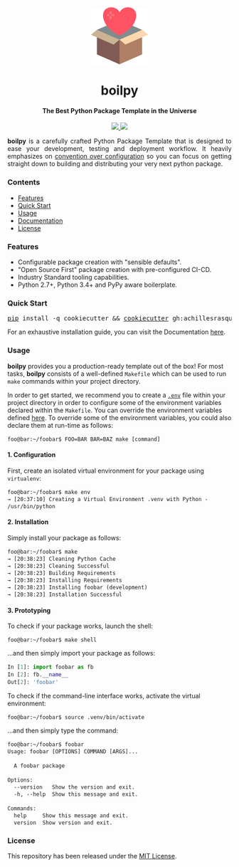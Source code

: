 <!-- HEADER -->
<div align="center">
    <img src=".github/assets/logo.png" height="128"> 
    <h1>
        boilpy
    </h1>
    <h4>The Best Python Package Template in the Universe</h4>
</div>

<!-- BADGES -->
<p align="center">
	<a href="https://saythanks.io/to/achillesrasquinha">
		<img src="https://img.shields.io/badge/Say%20Thanks-🦉-1EAEDB.svg?style=flat-square">
	</a>
	<a href="https://paypal.me/achillesrasquinha">
		<img src="https://img.shields.io/badge/donate-💵-f44336.svg?style=flat-square">
	</a>
</p>

<div align="justify">
	<b>boilpy</b> is a carefully crafted Python Package Template that is designed to ease your development, testing and deployment workflow. It heavily emphasizes on <a href="https://en.wikipedia.org/wiki/Convention_over_configuration" target="_blank">convention over configuration</a> so you can focus on getting straight down to building and distributing your very next python package.
</div>

### Contents

* [Features](#features)
* [Quick Start](#quick-start)
* [Usage](#usage)
* [Documentation](docs)
* [License](#license)

### Features

* Configurable package creation with "sensible defaults".
* "Open Source First" package creation with pre-configured CI-CD.
* Industry Standard tooling capabilities.
* Python 2.7+, Python 3.4+ and PyPy aware boilerplate.

### Quick Start

<div align="center">
	<pre><a href="https://github.com/pypa/pip" target="_blank">pip</a> install -q cookiecutter && <a href="https://github.com/audreyr/cookiecutter" target="_blank">cookiecutter</a> gh:achillesrasquinha/boilpy</pre>
</div>

For an exhaustive installation guide, you can visit the Documentation [here](docs/installation.md).

### Usage

**boilpy** provides you a production-ready template out of the box! For most tasks, **boilpy** consists of a well-defined `Makefile` which can be used to run `make` commands within your project directory.

In order to get started, we recommend you to create a [`.env`](https://12factor.net/config) file within your project directory in order to configure some of the environment variables declared within the `Makefile`. You can override the environment variables defined [here](docs/index.md#environment-variables). To override some of the environment variables, you could also declare them at run-time as follows:

```console
foo@bar:~/foobar$ FOO=BAR BAR=BAZ make [command]
```

#### 1. Configuration

First, create an isolated virtual environment for your package using `virtualenv`:

```console
foo@bar:~/foobar$ make env
→ [20:37:10] Creating a Virtual Environment .venv with Python - /usr/bin/python
```

#### 2. Installation

Simply install your package as follows:

```console
foo@bar:~/foobar$ make
→ [20:38:23] Cleaning Python Cache
→ [20:38:23] Cleaning Successful
→ [20:38:23] Building Requirements
→ [20:38:23] Installing Requirements
→ [20:38:23] Installing foobar (development)
→ [20:38:23] Installation Successful
```

#### 3. Prototyping

To check if your package works, launch the shell:

```console
foo@bar:~/foobar$ make shell
```

...and then simply import your package as follows:

```python
In [1]: import foobar as fb
In [2]: fb.__name__
Out[2]: 'foobar'
```

To check if the command-line interface works, activate the virtual environment:

```console
foo@bar:~/foobar$ source .venv/bin/activate
```

...and then simply type the command:

```console
foo@bar:~/foobar$ foobar
Usage: foobar [OPTIONS] COMMAND [ARGS]...

  A foobar package

Options:
  --version   Show the version and exit.
  -h, --help  Show this message and exit.

Commands:
  help     Show this message and exit.
  version  Show version and exit.
```

### License

This repository has been released under the [MIT License](LICENSE).